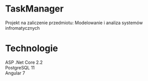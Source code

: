# <h1>TaskManager</h1>

Projekt na zaliczenie przedmiotu: Modelowanie i analiza systemów infromatycznych 

<h1>Technologie</h1>
ASP .Net Core 2.2</br>
PostgreSQL 11</br>
Angular 7

